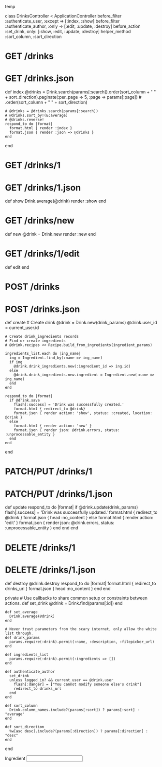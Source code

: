temp


<!-- controller -->
class DrinksController < ApplicationController
  before_filter :authenticate_user, :except => [:index, :show]
  before_filter :authenticate_author, :only => [:edit, :update, :destroy]
  before_action :set_drink, only: [:show, :edit, :update, :destroy]
  helper_method :sort_column, :sort_direction

  # GET /drinks
  # GET /drinks.json
  def index
    @drinks = Drink.search(params[:search]).order(sort_column + " " + sort_direction).paginate(:per_page => 5, :page => params[:page])
    # .order(sort_column + " " + sort_direction)

    # @drinks = @drinks.search(params[:search])
    # @drinks.sort_by!(&:average)
    # @drinks.reverse!
    respond_to do |format|
      format.html { render :index }
      format.json { render :json => @drinks }
    end
  end

  # GET /drinks/1
  # GET /drinks/1.json
  def show
    Drink.average(@drink)
    render :show
  end

  # GET /drinks/new
  def new
    @drink = Drink.new
    render :new
  end

  # GET /drinks/1/edit
  def edit
  end

  # POST /drinks
  # POST /drinks.json
  def create
    # Create drink
    @drink = Drink.new(drink_params)
    @drink.user_id = current_user.id

    # Create drink_ingredients records
    # Find or create ingredients
    # @drink.recipes << Recipe.build_from_ingredients(ingredient_params)

    ingredients_list.each do |ing_name|
      ing = Ingredient.find_by(:name => ing_name)
      if ing
        @drink.drink_ingredients.new(:ingredient_id => ing.id)
      else
        @drink.drink_ingredients.new.ingredient = Ingredient.new(:name => ing_name)
      end
    end

    respond_to do |format|
      if @drink.save
        flash[:success] = 'Drink was successfully created.' 
        format.html { redirect_to @drink}
        format.json { render action: 'show', status: :created, location: @drink }
      else
        format.html { render action: 'new' }
        format.json { render json: @drink.errors, status: :unprocessable_entity }
      end
    end
  end

  # PATCH/PUT /drinks/1
  # PATCH/PUT /drinks/1.json
  def update
    respond_to do |format|
      if @drink.update(drink_params)
        flash[:success] = 'Drink was successfully updated.' 
        format.html { redirect_to @drink }
        format.json { head :no_content }
      else
        format.html { render action: 'edit' }
        format.json { render json: @drink.errors, status: :unprocessable_entity }
      end
    end
  end

  # DELETE /drinks/1
  # DELETE /drinks/1.json
  def destroy
    @drink.destroy
    respond_to do |format|
      format.html { redirect_to drinks_url }
      format.json { head :no_content }
    end
  end


  private
    # Use callbacks to share common setup or constraints between actions.
    def set_drink
      @drink = Drink.find(params[:id])
    end

    def set_average
      Drink.average(@drink)
    end

    # Never trust parameters from the scary internet, only allow the white list through.
    def drink_params
      params.require(:drink).permit(:name, :description, :filepicker_url)
    end

    def ingredients_list
      params.require(:drink).permit(:ingredients => [])
    end

    def authenticate_author
      set_drink
      unless logged_in? && current_user == @drink.user
        flash[:danger] = ["You cannot modify someone else's drink"]
        redirect_to drinks_url
      end
    end

    def sort_column
      Drink.column_names.include?(params[:sort]) ? params[:sort] : "average"
    end

    def sort_direction
      %w[asc desc].include?(params[:direction]) ? params[:direction] : "desc"
    end
end


<!-- form -->
  <label>Ingredient
    <input name="drink[ingredients][]" type="text">
  </label>

  <input name="drink[ingredients][]" value="gin" type="hidden">
  <input name="drink[ingredients][]" value="blueberry" type="hidden">